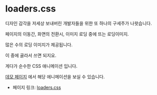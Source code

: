  # loaders.css

디자인 감각을 저세상 보내버린 개발자들을 위한 또 하나의 구세주가 나왓습니다.

페이지의 이동간, 화면의 전환시, 이미지 로딩 중에 뜨는 로딩이미지.

많은 수의 로딩 이미지가 제공됩니다.

이 중에 골라서 쓰면 되지요.

게다가 순수한 CSS 애니메이션 입니다.

[데모 페이지](http://connoratherton.com/loaders) 에서 해당 에니메이션을 보실 수 있습니다.

 - 페이지 링크: [loaders.css](https://github.com/ConnorAtherton/loaders.css)
